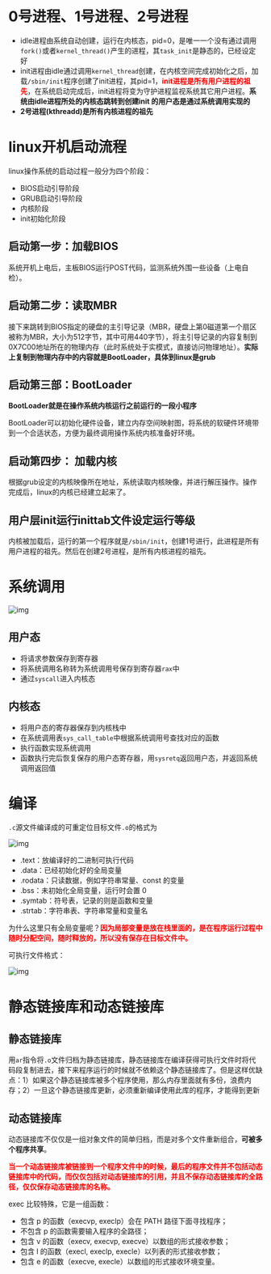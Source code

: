 # 0号进程、1号进程、2号进程

* idle进程由系统自动创建，运行在内核态，pid=0，是唯一一个没有通过调用`fork()`或者`kernel_thread()`产生的进程，其`task_init`是静态的，已经设定好
* init进程由idle通过调用`kernel_thread`创建，在内核空间完成初始化之后，加载`/sbin/init`程序创建了init进程，其pid=1，**<font color=red>init进程是所有用户进程的祖先</font>**，在系统启动完成后，init进程将变为守护进程监视系统其它用户进程。**系统由idle进程所处的内核态跳转到创建init 的用户态是通过系统调用实现的**
* **2号进程(kthreadd)是所有内核进程的祖先**

# linux开机启动流程

linux操作系统的启动过程一般分为四个阶段：

* BIOS启动引导阶段
* GRUB启动引导阶段
* 内核阶段
* init初始化阶段

## 启动第一步：加载BIOS

系统开机上电后，主板BIOS运行POST代码，监测系统外围一些设备（上电自检）。

## 启动第二步：读取MBR

接下来跳转到BIOS指定的硬盘的主引导记录（MBR，硬盘上第0磁道第一个扇区被称为MBR，大小为512字节，其中可用440字节），将主引导记录的内容复制到0X7C00地址所在的物理内存（此时系统处于实模式，直接访问物理地址）。**实际上复制到物理内存中的内容就是BootLoader，具体到linux是grub**

## 启动第三部：BootLoader

**BootLoader就是在操作系统内核运行之前运行的一段小程序**

BootLoader可以初始化硬件设备，建立内存空间映射图，将系统的软硬件环境带到一个合适状态，方便为最终调用操作系统内核准备好环境。

## 启动第四步： 加载内核

根据grub设定的内核映像所在地址，系统读取内核映像，并进行解压操作。操作完成后，linux的内核已经建立起来了。

## 用户层init运行inittab文件设定运行等级

内核被加载后，运行的第一个程序就是`/sbin/init`，创建1号进行，此进程是所有用户进程的祖先。然后在创建2号进程，是所有内核进程的祖先。

# 系统调用

 ![img](https://static001.geekbang.org/resource/image/86/a5/868db3f559ad08659ddc74db07a9a0a5.jpg)

## 用户态

* 将请求参数保存到寄存器
* 将系统调用名称转为系统调用号保存到寄存器`rax`中
* 通过`syscall`进入内核态

## 内核态

* 将用户态的寄存器保存到内核栈中
* 在系统调用表`sys_call_table`中根据系统调用号查找对应的函数
* 执行函数实现系统调用
* 函数执行完后恢复保存的用户态寄存器，用`sysretq`返回用户态，并返回系统调用返回值

# 编译

`.c`源文件编译成的可重定位目标文件`.o`的格式为

 ![img](https://static001.geekbang.org/resource/image/e9/d6/e9c2b4c67f8784a8eec7392628ce6cd6.jpg)

* .text：放编译好的二进制可执行代码
* .data：已经初始化好的全局变量
* .rodata：只读数据，例如字符串常量、const 的变量
* .bss：未初始化全局变量，运行时会置 0
* .symtab：符号表，记录的则是函数和变量
* .strtab：字符串表、字符串常量和变量名

为什么这里只有全局变量呢？**<font color=red>因为局部变量是放在栈里面的，是在程序运行过程中随时分配空间，随时释放的，所以没有保存在目标文件中。</font>**

可执行文件格式：

 ![img](https://static001.geekbang.org/resource/image/1d/60/1d8de36a58a98a53352b40efa81e9660.jpg) 

# 静态链接库和动态链接库

## 静态链接库

用`ar`指令将`.o`文件归档为静态链接库，静态链接库在编译获得可执行文件时将代码段复制进去，接下来程序运行的时候就不依赖这个静态链接库了。但是这样优缺点：1）如果这个静态链接库被多个程序使用，那么内存里面就有多份，浪费内存；2）一旦这个静态链接库更新，必须重新编译使用此库的程序，才能得到更新

## 动态链接库

动态链接库不仅仅是一组对象文件的简单归档，而是对多个文件重新组合，**可被多个程序共享**。

**<font color=red>当一个动态链接库被链接到一个程序文件中的时候，最后的程序文件并不包括动态链接库中的代码，而仅仅包括对动态链接库的引用，并且不保存动态链接库的全路径，仅仅保存动态链接库的名称。</font>**

exec 比较特殊，它是一组函数：



* 包含 p 的函数（execvp, execlp）会在 PATH 路径下面寻找程序；
* 不包含 p 的函数需要输入程序的全路径；
* 包含 v 的函数（execv, execvp, execve）以数组的形式接收参数；
* 包含 l 的函数（execl, execlp, execle）以列表的形式接收参数；
* 包含 e 的函数（execve, execle）以数组的形式接收环境变量。